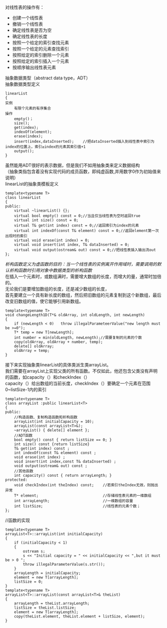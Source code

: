 对线性表的操作有：
- 创建一个线性表   
- 撤销一个线性表  
- 确定线性表是否为空  
- 确定线性表的长度  
- 按照一个给定的索引查找元素  
- 按照一个给定的元素查找索引  
- 按照给定的索引删除一个元素
- 按照给定的索引插入一个元素
- 按顺序输出线性表元素

抽象数据类型（abstract data type，ADT）   
抽象数据类型定义
```
linearList
{
实例
    有限个元素的有序集合
操作
    empty()；
    size();
    get(index);
    indexOf(element);
    erase(index);
    insert(index,dataInserted);    //把dataInserted插入到线性表中索引为index的位置上，索引≥index的元素其索引值+1
    output();
}
```    
虽然能用ADT很好的表示数据，但是我们不如用抽象类来定义数据结构    
（抽象类指包含着没有实现代码的成员函数，即纯虚函数,并用数字0作为初始值来说明）   
linearList的抽象类模板定义    
```
template<typename T>
class linearList
{
public:
    virtual ~linearList() {};
    virtual bool empty() const = 0;//当且仅当线性表为空时返回true
    virtual int size() const = 0;
    virtual T& get(int index) const = 0;//返回索引为index的元素
    virtual int indexOf(const T& element) const = 0;//返回element第一次出现时的索引
    virtual void erase(int index) = 0;
    virtual void insert(int index, T& dataInserted) = 0;
    virtual void output(ostream& out) const = 0;//把线性表插入输出流out
};
```
 _析构函数定义为虚函数的目的：当一个线性表的实例离开作用域时，需要调用的默认析构函数时引用对象中数据类型的析构函数_     
在插入一个元素时，或数组满时，需要增大数组的长度，而增大的量，通常时加倍的。   
无论我们是要增加数组的长度，还是减少数组的长度，   
首先要建立一个具有新长度的数组，然后把旧数组的元素复制到这个新数组，最后改变旧数组的值，使它能够引用新数组。   
```
template<typename T>
void changeLength1D(T*& oldArray, int oldLength, int newLength)
{
    if (newLength < 0)   throw illegalParameteerValue("new length must be >=0");
    T* temp = new T[newLength];
    int number = min(oldLength, newLength);//需要复制的元素的个数
    copy(oldArray, oldArray + number, temp);
    delete[] oldArray;
    oldArray = temp;
}
```
接下来实现抽象类linearList的具体类派生类arrayList。   
我们需要在arrayList上实现父类的所有函数。不仅如此，他还包含父类没有声明的函数，如capacity（）和checkIndex（）   
capacity（）给出数组的当前长度，checkIndex（）要确定一个元素在范围0~listSize-1内的索引
```
template<typename T>
class arrayList :public linearList<T>
{
public:
	//构造函数、复制构造函数和析构函数
	arrayList(int initialCapacity = 10);
	arrayList(const arrayList<T>&);
	~arrayList() { delete[] element };
	//ADT函数
    bool empty() const { return listSize == 0; }
    int size() const {return listSize}
    T& get(int index) const ;
    int indexOf(const T& element) const ;
    void erase(int index) ;
    void insert(int index,const T& dataInserted) ;
    void output(ostream& out) const ;
    //其他函数
    int capacity() const { return arrayLength; }
protected:
    void checkIndex(int theIndex) const;    //若索引theIndex无效，则抛出异常
    T* element;                             //存储线性表元素的一维数组
    int arrayLength;                        //一维数组的容量
    int listSize;                           //线性表的元素个数；
};
```
//函数的实现
```
template<typename T>
arrayList<T>::arrayList(int initialCapacity)
{
    if (initialCapacity < 1)
    {
        ostream s;
        s << "Initial capacity = " << initialCapacity << ",but it must be > 0 ";
        throw illegalParameterValue(s.str());
    }
    arrayLength = initialCapacity;
    element = new T[arrayLength];
    listSize = 0;
}
template<typename T>
arrayList<T>::arrayList(const arrayList<T>& theList)
{
    arrayLength = theList.arrayLength;
    listSize = theList.listSize;
    element = new T[arrayLength];
    copy(theList.element, theList.element + listSize, element);
}

```








